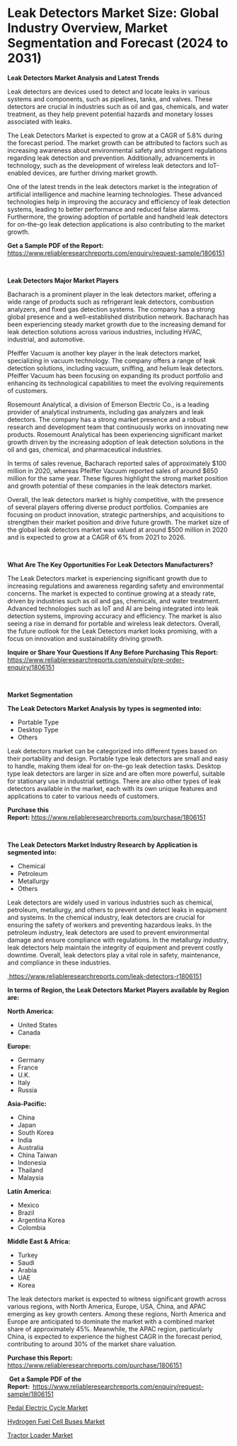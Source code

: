 <p><h1>Leak Detectors Market Size: Global Industry Overview, Market Segmentation and Forecast (2024 to 2031)</h1></p><p><strong>Leak Detectors Market Analysis and Latest Trends</strong></p>
<p><p>Leak detectors are devices used to detect and locate leaks in various systems and components, such as pipelines, tanks, and valves. These detectors are crucial in industries such as oil and gas, chemicals, and water treatment, as they help prevent potential hazards and monetary losses associated with leaks.</p><p>The Leak Detectors Market is expected to grow at a CAGR of 5.8% during the forecast period. The market growth can be attributed to factors such as increasing awareness about environmental safety and stringent regulations regarding leak detection and prevention. Additionally, advancements in technology, such as the development of wireless leak detectors and IoT-enabled devices, are further driving market growth.</p><p>One of the latest trends in the leak detectors market is the integration of artificial intelligence and machine learning technologies. These advanced technologies help in improving the accuracy and efficiency of leak detection systems, leading to better performance and reduced false alarms. Furthermore, the growing adoption of portable and handheld leak detectors for on-the-go leak detection applications is also contributing to the market growth.</p></p>
<p><strong>Get a Sample PDF of the Report:&nbsp;</strong> <a href="https://www.reliableresearchreports.com/enquiry/request-sample/1806151">https://www.reliableresearchreports.com/enquiry/request-sample/1806151</a></p>
<p>&nbsp;</p>
<p><strong>Leak Detectors Major Market Players</strong></p>
<p><p>Bacharach is a prominent player in the leak detectors market, offering a wide range of products such as refrigerant leak detectors, combustion analyzers, and fixed gas detection systems. The company has a strong global presence and a well-established distribution network. Bacharach has been experiencing steady market growth due to the increasing demand for leak detection solutions across various industries, including HVAC, industrial, and automotive.</p><p>Pfeiffer Vacuum is another key player in the leak detectors market, specializing in vacuum technology. The company offers a range of leak detection solutions, including vacuum, sniffing, and helium leak detectors. Pfeiffer Vacuum has been focusing on expanding its product portfolio and enhancing its technological capabilities to meet the evolving requirements of customers.</p><p>Rosemount Analytical, a division of Emerson Electric Co., is a leading provider of analytical instruments, including gas analyzers and leak detectors. The company has a strong market presence and a robust research and development team that continuously works on innovating new products. Rosemount Analytical has been experiencing significant market growth driven by the increasing adoption of leak detection solutions in the oil and gas, chemical, and pharmaceutical industries.</p><p>In terms of sales revenue, Bacharach reported sales of approximately $100 million in 2020, whereas Pfeiffer Vacuum reported sales of around $650 million for the same year. These figures highlight the strong market position and growth potential of these companies in the leak detectors market.</p><p>Overall, the leak detectors market is highly competitive, with the presence of several players offering diverse product portfolios. Companies are focusing on product innovation, strategic partnerships, and acquisitions to strengthen their market position and drive future growth. The market size of the global leak detectors market was valued at around $500 million in 2020 and is expected to grow at a CAGR of 6% from 2021 to 2026.</p></p>
<p>&nbsp;</p>
<p><strong>What Are The Key Opportunities For Leak Detectors Manufacturers?</strong></p>
<p><p>The Leak Detectors market is experiencing significant growth due to increasing regulations and awareness regarding safety and environmental concerns. The market is expected to continue growing at a steady rate, driven by industries such as oil and gas, chemicals, and water treatment. Advanced technologies such as IoT and AI are being integrated into leak detection systems, improving accuracy and efficiency. The market is also seeing a rise in demand for portable and wireless leak detectors. Overall, the future outlook for the Leak Detectors market looks promising, with a focus on innovation and sustainability driving growth.</p></p>
<p><strong>Inquire or Share Your Questions If Any Before Purchasing This Report:</strong> <a href="https://www.reliableresearchreports.com/enquiry/pre-order-enquiry/1806151">https://www.reliableresearchreports.com/enquiry/pre-order-enquiry/1806151</a></p>
<p>&nbsp;</p>
<p><strong>Market Segmentation</strong></p>
<p><strong>The Leak Detectors Market Analysis by types is segmented into:</strong></p>
<p><ul><li>Portable Type</li><li>Desktop Type</li><li>Others</li></ul></p>
<p><p>Leak detectors market can be categorized into different types based on their portability and design. Portable type leak detectors are small and easy to handle, making them ideal for on-the-go leak detection tasks. Desktop type leak detectors are larger in size and are often more powerful, suitable for stationary use in industrial settings. There are also other types of leak detectors available in the market, each with its own unique features and applications to cater to various needs of customers.</p></p>
<p><strong>Purchase this Report:&nbsp;</strong><a href="https://www.reliableresearchreports.com/purchase/1806151">https://www.reliableresearchreports.com/purchase/1806151</a></p>
<p>&nbsp;</p>
<p><strong>The Leak Detectors Market Industry Research by Application is segmented into:</strong></p>
<p><ul><li>Chemical</li><li>Petroleum</li><li>Metallurgy</li><li>Others</li></ul></p>
<p><p>Leak detectors are widely used in various industries such as chemical, petroleum, metallurgy, and others to prevent and detect leaks in equipment and systems. In the chemical industry, leak detectors are crucial for ensuring the safety of workers and preventing hazardous leaks. In the petroleum industry, leak detectors are used to prevent environmental damage and ensure compliance with regulations. In the metallurgy industry, leak detectors help maintain the integrity of equipment and prevent costly downtime. Overall, leak detectors play a vital role in safety, maintenance, and compliance in these industries.</p></p>
<p><a href="https://www.reliableresearchreports.com/leak-detectors-r1806151">&nbsp;https://www.reliableresearchreports.com/leak-detectors-r1806151</a></p>
<p><strong>In terms of Region, the Leak Detectors Market Players available by Region are:</strong></p>
<p>
    <p> <strong> North America: </strong>
        <ul>
            <li>United States</li>
            <li>Canada</li>
        </ul>
        </p> 
    <p> <strong> Europe: </strong>
        <ul>
            <li>Germany</li>
            <li>France</li>
            <li>U.K.</li>
            <li>Italy</li>
            <li>Russia</li>
        </ul>
        </p> 
    <p> <strong> Asia-Pacific: </strong>
        <ul>
            <li>China</li>
            <li>Japan</li>
            <li>South Korea</li>
            <li>India</li>
            <li>Australia</li>
            <li>China Taiwan</li>
            <li>Indonesia</li>
            <li>Thailand</li>
            <li>Malaysia</li>
        </ul>
        </p> 
    <p> <strong> Latin America: </strong>
        <ul>
            <li>Mexico</li>
            <li>Brazil</li>
            <li>Argentina Korea</li>
            <li>Colombia</li>
        </ul>
        </p> 
    <p> <strong> Middle East & Africa: </strong>
        <ul>
            <li>Turkey</li>
            <li>Saudi</li>
            <li>Arabia</li>
            <li>UAE</li>
            <li>Korea</li>
        </ul>
    </p>
    </p>
<p><p>The leak detectors market is expected to witness significant growth across various regions, with North America, Europe, USA, China, and APAC emerging as key growth centers. Among these regions, North America and Europe are anticipated to dominate the market with a combined market share of approximately 45%. Meanwhile, the APAC region, particularly China, is expected to experience the highest CAGR in the forecast period, contributing to around 30% of the market share valuation.</p></p>
<p><strong>Purchase this Report: </strong><a href="https://www.reliableresearchreports.com/purchase/1806151">https://www.reliableresearchreports.com/purchase/1806151</a></p>
<p>&nbsp;<strong>Get a Sample PDF of the Report:&nbsp;&nbsp;</strong><a href="https://www.reliableresearchreports.com/enquiry/request-sample/1806151">https://www.reliableresearchreports.com/enquiry/request-sample/1806151</a></p>
<p><strong></strong></p>
<p><p><a href="https://www.linkedin.com/pulse/pedal-electric-cycle-market-research-report-provides-4ky4e?trackingId=R0frZUZnLM7y9rVxUSZB1Q%3D%3D">Pedal Electric Cycle Market</a></p><p><a href="https://www.linkedin.com/pulse/hydrogen-fuel-cell-buses-market-provides-comprehensive-analysis-2sple?trackingId=DnaSw39VVOZp0T5aXN0dKA%3D%3D">Hydrogen Fuel Cell Buses Market</a></p><p><a href="https://www.linkedin.com/pulse/tractor-loader-market-goal-estimating-size-future-growth-hmbee?trackingId=iVZ7HzTBe73%2B5CccubuInA%3D%3D">Tractor Loader Market</a></p></p>
